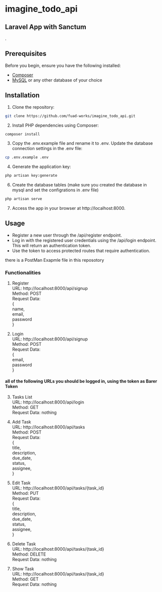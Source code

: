 # imagine_todo_api
## Laravel App with Sanctum
.

## Prerequisites

Before you begin, ensure you have the following installed:

- [Composer](https://getcomposer.org/)
- [MySQL](https://www.mysql.com/) or any other database of your choice

## Installation

1. Clone the repository:

```bash
git clone https://github.com/fuad-works/imagine_todo_api.git
```
   
2. Install PHP dependencies using Composer:

```bash
composer install
```

3. Copy the .env.example file and rename it to .env. Update the database connection settings in the .env file:

```bash
cp .env.example .env
```

4. Generate the application key:
```bash
php artisan key:generate
```

6. Create the database tables (make sure you created the database in mysql and set the configrations in .env file)
```bash
php artisan serve
```
7. Access the app in your browser at http://localhost:8000.

## Usage 
- Register a new user through the /api/register endpoint.
- Log in with the registered user credentials using the /api/login endpoint. This will return an authentication token.
- Use the token to access protected routes that require authentication.

there is a PostMan Exapmle file in this reposotory 


### Functionalities 
1. Register <br>
   URL: http://localhost:8000/api/signup <br>
   Method: POST <br>
   Request Data: <br>
   { <br>
   name,<br>
   email,<br>
   password<br>
   } <br>
   
3. Login <br>
URL: http://localhost:8000/api/signup <br>
   Method: POST <br>
   Request Data: <br>
   { <br>
   email,<br>
   password<br>
   } <br>

#### all of the following URLs you should be logged in, using the token as Barer Token
3. Tasks List <br>
URL: http://localhost:8000/api/login <br>
   Method: GET <br>
   Request Data: nothing <br>

4. Add Task <br>
URL: http://localhost:8000/api/tasks <br>
   Method: POST <br>
   Request Data: <br>
    { <br>
   title,<br>
   description,<br>
   due_date,<br>
   status,<br>
   assignee,<br>
   } <br>

   
5. Edit Task <br>
URL: http://localhost:8000/api/tasks/{task_id} <br>
   Method: PUT <br>
   Request Data: <br>
   { <br>
   title,<br>
   description,<br>
   due_date,<br>
   status,<br>
   assignee,<br>
   } <br>


6. Delete Task <br>
URL: http://localhost:8000/api/tasks/{task_id} <br>
   Method: DELETE <br>
   Request Data: nothing <br>


7. Show Task  <br>
URL: http://localhost:8000/api/tasks/{task_id} <br>
   Method: GET <br>
   Request Data: nothing <br>

 
